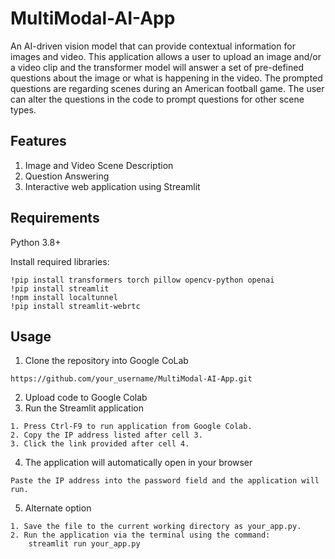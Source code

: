 # MultiModal-AI-App
An AI-driven vision model that can provide contextual information for images and video. This application allows a user to upload an image and/or a video clip and the transformer model will answer a set of pre-defined questions about the image or what is happening in the video. The prompted questions are regarding scenes during an American football game. The user can alter the questions in the code to prompt questions for other scene types.

## Features
1. Image and Video Scene Description
2. Question Answering
3. Interactive web application using Streamlit

## Requirements
Python 3.8+

Install required libraries:
```
!pip install transformers torch pillow opencv-python openai
!pip install streamlit
!npm install localtunnel
!pip install streamlit-webrtc
```

## Usage
1. Clone the repository into Google CoLab
```
https://github.com/your_username/MultiModal-AI-App.git
```
2. Upload code to Google Colab
3. Run the Streamlit application
```
1. Press Ctrl-F9 to run application from Google Colab.
2. Copy the IP address listed after cell 3.
3. Click the link provided after cell 4.
```
4. The application will automatically open in your browser
```
Paste the IP address into the password field and the application will run.
```
5. Alternate option
```
1. Save the file to the current working directory as your_app.py.
2. Run the application via the terminal using the command:
    streamlit run your_app.py
```
